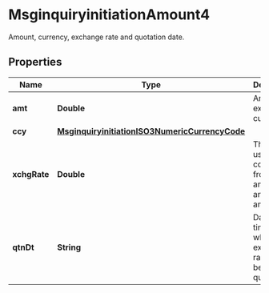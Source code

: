 

# MsginquiryinitiationAmount4

Amount, currency, exchange rate and quotation date.
## Properties

Name | Type | Description | Notes
------------ | ------------- | ------------- | -------------
**amt** | **Double** | Amount exclusive of currency. |  [optional]
**ccy** | [**MsginquiryinitiationISO3NumericCurrencyCode**](MsginquiryinitiationISO3NumericCurrencyCode.md) |  |  [optional]
**xchgRate** | **Double** | The factor used in the conversion from one amount to another amount. |  [optional]
**qtnDt** | **String** | Date and time at which the exchange rate has been quoted. |  [optional]



